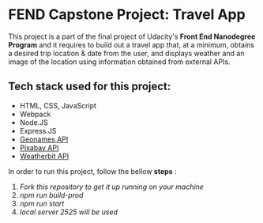 # FEND Capstone Project: Travel App

This project is a part of the final project of Udacity's **Front End Nanodegree Program** and it requires to build out a travel app that, at a minimum, obtains a desired trip location & date from the user, and displays weather and an image of the location using information obtained from external APIs.

## Tech stack used for this project:

- HTML, CSS, JavaScript
- Webpack
- Node.JS
- Express.JS
- [Geonames API](https://www.geonames.org/)
- [Pixabay API](https://pixabay.com/)
- [Weatherbit API](https://www.weatherbit.io/)

In order to run this project, follow the bellow **steps** :

1. _Fork this repository to get it up running on your machine_
2. _npm run build-prod_
3. _npm run start_
4. _local server *2525* will be used_
